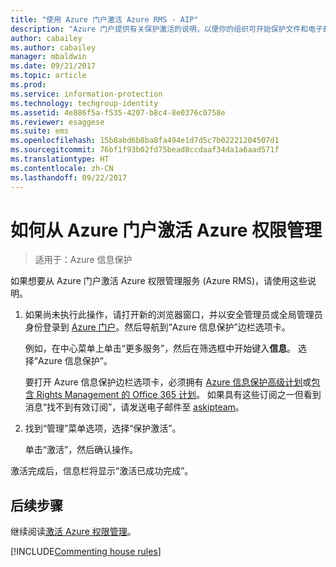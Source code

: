 ```yaml
---
title: "使用 Azure 门户激活 Azure RMS - AIP"
description: "Azure 门户提供有关保护激活的说明，以便你的组织可开始保护文件和电子邮件。"
author: cabailey
ms.author: cabailey
manager: mbaldwin
ms.date: 09/21/2017
ms.topic: article
ms.prod: 
ms.service: information-protection
ms.technology: techgroup-identity
ms.assetid: 4e886f5a-f535-4207-b8c4-8e0376c0758e
ms.reviewer: esaggese
ms.suite: ems
ms.openlocfilehash: 15b8abd6b8ba8fa494e1d7d5c7b02221204507d1
ms.sourcegitcommit: 76bf1f93b02fd75bead8ccdaaf34da1a6aad571f
ms.translationtype: HT
ms.contentlocale: zh-CN
ms.lasthandoff: 09/22/2017
---
```

# <a name="how-to-activate-azure-rights-management-from-the-azure-portal"></a>如何从 Azure 门户激活 Azure 权限管理

>适用于：Azure 信息保护

如果想要从 Azure 门户激活 Azure 权限管理服务 (Azure RMS)，请使用这些说明。

1. 如果尚未执行此操作，请打开新的浏览器窗口，并以安全管理员或全局管理员身份登录到 [Azure 门户](https://portal.azure.com)。然后导航到“Azure 信息保护”边栏选项卡。
    
    例如，在中心菜单上单击“更多服务”，然后在筛选框中开始键入**信息**。 选择“Azure 信息保护”。
    
    要打开 Azure 信息保护边栏选项卡，必须拥有 [Azure 信息保护高级计划](https://www.microsoft.com/cloud-platform/azure-information-protection-pricing)或[包含 Rights Management 的 Office 365 计划](http://download.microsoft.com/download/E/C/F/ECF42E71-4EC0-48FF-AA00-577AC14D5B5C/Azure_Information_Protection_licensing_datasheet_EN-US.pdf)。 如果具有这些订阅之一但看到消息“找不到有效订阅”，请发送电子邮件至 [askipteam](mailto:askipteam@microsoft.com?subject=I%20cannot%20activate%20RMS)。

2. 找到“管理”菜单选项，选择“保护激活”。 
    
    单击“激活”，然后确认操作。 

激活完成后，信息栏将显示“激活已成功完成”。


## <a name="next-steps"></a>后续步骤
继续阅读[激活 Azure 权限管理](activate-service.md#configuring-onboarding-controls-for-a-phased-deployment)。


[!INCLUDE[Commenting house rules](../includes/houserules.md)]